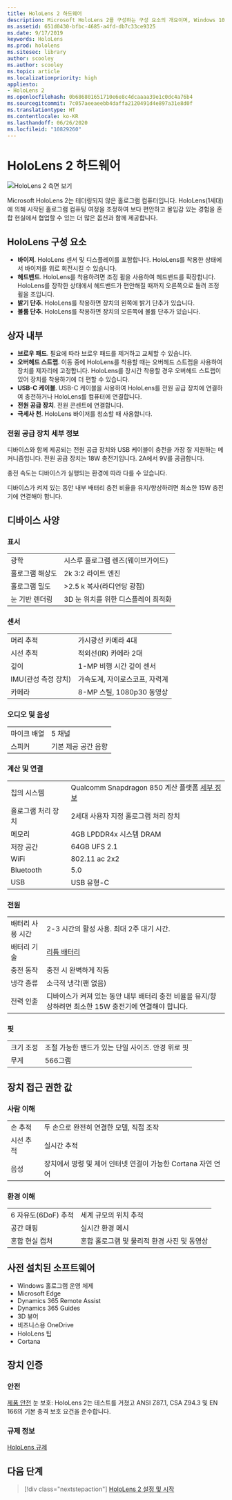 ```yaml
---
title: HoloLens 2 하드웨어
description: Microsoft HoloLens 2를 구성하는 구성 요소의 개요이며, Windows 10을 실행하는 Microsoft의 완전히 테더링되지 않은 홀로그램 컴퓨터의 최신 버전입니다.
ms.assetid: 651d0430-bfbc-4685-a4fd-db7c33ce9325
ms.date: 9/17/2019
keywords: HoloLens
ms.prod: hololens
ms.sitesec: library
author: scooley
ms.author: scooley
ms.topic: article
ms.localizationpriority: high
appliesto:
- HoloLens 2
ms.openlocfilehash: 0b686801651710e6e8c4dcaaaa39e1c0dc4a76b4
ms.sourcegitcommit: 7c057aeeaeebb4daffa2120491d4e897a31e8d0f
ms.translationtype: HT
ms.contentlocale: ko-KR
ms.lasthandoff: 06/26/2020
ms.locfileid: "10829260"
---
```

# HoloLens 2 하드웨어

![HoloLens 2 측면 보기](images/hololens2-exploded-medium.png)

Microsoft HoloLens 2는 테더링되지 않은 홀로그램 컴퓨터입니다.  HoloLens(1세대)에 의해 시작된 홀로그램 컴퓨팅 여정을 조정하여 보다 편안하고 몰입감 있는 경험을 혼합 현실에서 협업할 수 있는 더 많은 옵션과 함께 제공합니다.

## HoloLens 구성 요소

- **바이저**. HoloLens 센서 및 디스플레이를 포함합니다. HoloLens를 착용한 상태에서 바이저를 위로 회전시킬 수 있습니다.
- **헤드밴드**. HoloLens를 착용하려면 조정 휠을 사용하여 헤드밴드를 확장합니다. HoloLens를 장착한 상태에서 헤드밴드가 편안해질 때까지 오른쪽으로 돌려 조정 휠을 조입니다.
- **밝기 단추**. HoloLens를 착용하면 장치의 왼쪽에 밝기 단추가 있습니다.
- **볼륨 단추**. HoloLens를 착용하면 장치의 오른쪽에 볼륨 단추가 있습니다.

## 상자 내부

- **브로우 패드**. 필요에 따라 브로우 패드를 제거하고 교체할 수 있습니다.
- **오버헤드 스트랩**. 이동 중에 HoloLens를 착용할 때는 오버헤드 스트랩을 사용하여 장치를 제자리에 고정합니다. HoloLens를 장시간 착용할 경우 오버헤드 스트랩이 있어 장치를 착용하기에 더 편할 수 있습니다.
- **USB-C 케이블**. USB-C 케이블을 사용하여 HoloLens를 전원 공급 장치에 연결하여 충전하거나 HoloLens를 컴퓨터에 연결합니다.
- **전원 공급 장치**. 전원 콘센트에 연결합니다.
- **극세사 천**. HoloLens 바이저를 청소할 때 사용합니다.

### 전원 공급 장치 세부 정보

디바이스와 함께 제공되는 전원 공급 장치와 USB 케이블이 충전을 가장 잘 지원하는 메커니즘입니다. 전원 공급 장치는 18W 충전기입니다.  2A에서 9V를 공급합니다.

충전 속도는 디바이스가 실행되는 환경에 따라 다를 수 있습니다.

디바이스가 켜져 있는 동안 내부 배터리 충전 비율을 유지/향상하려면 최소한 15W 충전기에 연결해야 합니다.

## 디바이스 사양

### 표시

|   |   |
| - | - |
| 광학 | 시스루 홀로그램 렌즈(웨이브가이드) |
| 홀로그램 해상도 | 2k 3:2 라이트 엔진 |
| 홀로그램 밀도 | >2.5 k 복사(라디언당 광점) |
| 눈 기반 렌더링 | 3D 눈 위치를 위한 디스플레이 최적화 |

### 센서

|   |   |
| - | - |
| 머리 추적 | 가시광선 카메라 4대 |
| 시선 추적 | 적외선(IR) 카메라 2대 |
| 깊이 | 1-MP 비행 시간 깊이 센서 |
| IMU(관성 측정 장치) | 가속도계, 자이로스코프, 자력계 |
| 카메라 | 8-MP 스틸, 1080p30 동영상 |

### 오디오 및 음성

|   |   |
| - | - |
| 마이크 배열 | 5 채널 |
| 스피커 | 기본 제공 공간 음향 |

### 계산 및 연결

|   |   |
| - | - |
| 칩의 시스템 | Qualcomm Snapdragon 850 계산 플랫폼 [세부 정보](https://www.qualcomm.com/products/snapdragon-850-mobile-compute-platform) |
| 홀로그램 처리 장치 | 2세대 사용자 지정 홀로그램 처리 장치 |
| 메모리 | 4GB LPDDR4x 시스템 DRAM |
| 저장 공간 | 64GB UFS 2.1 |
| WiFi | 802.11 ac 2x2 |
| Bluetooth | 5.0 |
| USB | USB 유형-C |

### 전원

|   |   |
| - | - |
| 배터리 사용 시간 | 2-3 시간의 활성 사용. 최대 2주 대기 시간. |
| 배터리 기술 | [리튬 배터리](https://www.microsoft.com/download/details.aspx?id=43388) |
| 충전 동작 | 충전 시 완벽하게 작동 |
| 냉각 종류 | 소극적 냉각(팬 없음) |
| 전력 인출 | 디바이스가 켜져 있는 동안 내부 배터리 충전 비율을 유지/향상하려면 최소한 15W 충전기에 연결해야 합니다. |

### 핏

|   |   |
| - | - |
| 크기 조정 | 조절 가능한 밴드가 있는 단일 사이즈.  안경 위로 핏 |
| 무게 | 566그램 |

## 장치 접근 권한 값

### 사람 이해

|   |   |
| - | - |
| 손 추적 | 두 손으로 완전히 연결한 모델, 직접 조작 |
| 시선 추적 | 실시간 추적 |
| 음성 | 장치에서 명령 및 제어 인터넷 연결이 가능한 Cortana 자연 언어 |

### 환경 이해

|   |   |
| - | - |
| 6 자유도(6DoF) 추적 | 세계 규모의 위치 추적 |
| 공간 매핑 | 실시간 환경 메시 |
| 혼합 현실 캡처 | 혼합 홀로그램 및 물리적 환경 사진 및 동영상 |

## 사전 설치된 소프트웨어

- Windows 홀로그램 운영 체제
- Microsoft Edge
- Dynamics 365 Remote Assist
- Dynamics 365 Guides
- 3D 뷰어
- 비즈니스용 OneDrive
- HoloLens 팁
- Cortana

## 장치 인증

### 안전

[제품 안전](https://support.microsoft.com/en-us/help/4023454/safety-information) 눈 보호: HoloLens 2는 테스트를 거쳤고 ANSI Z87.1, CSA Z94.3 및 EN 166의 기본 충격 보호 요건을 준수합니다.

### 규제 정보
[HoloLens 규제](https://support.microsoft.com/en-us/help/13761/hololens-regulatory-information)

## 다음 단계

> [!div class="nextstepaction"]
> [HoloLens 2 설정 및 시작](hololens2-setup.md)
